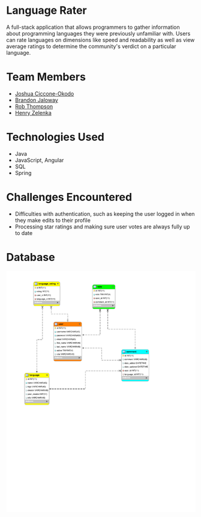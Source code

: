 # Language Rater

A full-stack application that allows programmers to gather information about programming languages they were previously unfamiliar with. Users can rate languages on dimensions like speed and readability as well as view average ratings to determine the community's verdict on a particular language.

# Team Members

- [Joshua Ciccone-Okodo](https://github.com/joshokodo)
- [Brandon Jaloway](https://github.com/ajtpxn)
- [Rob Thompson](https://github.com/rob10thhuman)
- [Henry Zelenka](https://github.com/hzelenka)

# Technologies Used

- Java
- JavaScript, Angular
- SQL
- Spring

# Challenges Encountered

- Difficulties with authentication, such as keeping the user logged in when they make edits to their profile
- Processing star ratings and making sure user votes are always fully up to date

# Database

![Language Rater database](/DB/languagedb.png)

